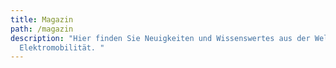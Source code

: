 ```yaml
---
title: Magazin
path: /magazin
description: "Hier finden Sie Neuigkeiten und Wissenswertes aus der Welt der
  Elektromobilität. "
---
```

